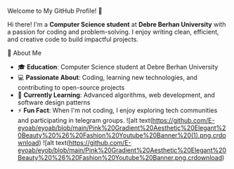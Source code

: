 Welcome to My GitHub Profile! 🌟

Hi there! I'm a **Computer Science student** at **Debre Berhan University** with a passion for coding and problem-solving. I enjoy writing clean, efficient, and creative code to build impactful projects.

🚀 About Me

- 🎓 **Education**: Computer Science student at Debre Berhan University
- 💻 **Passionate About**: Coding, learning new technologies, and contributing to open-source projects
- 🌱 **Currently Learning**: Advanced algorithms, web development, and software design patterns
- ⚡ **Fun Fact**: When I'm not coding, I enjoy exploring tech communities and participating in telegram groups.
  ![alt text(https://github.com/E-eyoab/eyoab/blob/main/Pink%20Gradient%20Aesthetic%20Elegant%20Beauty%20%26%20Fashion%20Youtube%20Banner%20(1).png.crdownload)
 ![alt text(https://github.com/E-eyoab/eyob/blob/main/Pink%20Gradient%20Aesthetic%20Elegant%20Beauty%20%26%20Fashion%20Youtube%20Banner.png.crdownload)
 
 
